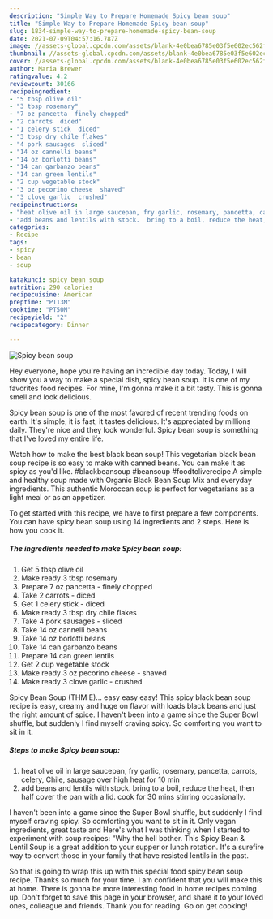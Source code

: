 ```yaml
---
description: "Simple Way to Prepare Homemade Spicy bean soup"
title: "Simple Way to Prepare Homemade Spicy bean soup"
slug: 1834-simple-way-to-prepare-homemade-spicy-bean-soup
date: 2021-07-09T04:57:16.787Z
image: //assets-global.cpcdn.com/assets/blank-4e0bea6785e03f5e602ec562f230caae08da540cada707380b4fe1bbebba43da.png
thumbnail: //assets-global.cpcdn.com/assets/blank-4e0bea6785e03f5e602ec562f230caae08da540cada707380b4fe1bbebba43da.png
cover: //assets-global.cpcdn.com/assets/blank-4e0bea6785e03f5e602ec562f230caae08da540cada707380b4fe1bbebba43da.png
author: Maria Brewer
ratingvalue: 4.2
reviewcount: 30166
recipeingredient:
- "5 tbsp olive oil"
- "3 tbsp rosemary"
- "7 oz pancetta  finely chopped"
- "2 carrots  diced"
- "1 celery stick  diced"
- "3 tbsp dry chile flakes"
- "4 pork sausages  sliced"
- "14 oz cannelli beans"
- "14 oz borlotti beans"
- "14 can garbanzo beans"
- "14 can green lentils"
- "2 cup vegetable stock"
- "3 oz pecorino cheese  shaved"
- "3 clove garlic  crushed"
recipeinstructions:
- "heat olive oil in large saucepan, fry garlic, rosemary, pancetta, carrots, celery, Chile, sausage over high heat for 10 min"
- "add beans and lentils with stock.  bring to a boil, reduce the heat, then half cover the pan with a lid.  cook for 30 mins stirring occasionally."
categories:
- Recipe
tags:
- spicy
- bean
- soup

katakunci: spicy bean soup 
nutrition: 290 calories
recipecuisine: American
preptime: "PT13M"
cooktime: "PT50M"
recipeyield: "2"
recipecategory: Dinner

---
```



![Spicy bean soup](//assets-global.cpcdn.com/assets/blank-4e0bea6785e03f5e602ec562f230caae08da540cada707380b4fe1bbebba43da.png)

Hey everyone, hope you're having an incredible day today. Today, I will show you a way to make a special dish, spicy bean soup. It is one of my favorites food recipes. For mine, I'm gonna make it a bit tasty. This is gonna smell and look delicious.

Spicy bean soup is one of the most favored of recent trending foods on earth. It's simple, it is fast, it tastes delicious. It's appreciated by millions daily. They're nice and they look wonderful. Spicy bean soup is something that I've loved my entire life.

Watch how to make the best black bean soup! This vegetarian black bean soup recipe is so easy to make with canned beans. You can make it as spicy as you&#39;d like. #blackbeansoup #beansoup #foodtoliverecipe A simple and healthy soup made with Organic Black Bean Soup Mix and everyday ingredients. This authentic Moroccan soup is perfect for vegetarians as a light meal or as an appetizer.


To get started with this recipe, we have to first prepare a few components. You can have spicy bean soup using 14 ingredients and 2 steps. Here is how you cook it.

<!--inarticleads1-->

##### The ingredients needed to make Spicy bean soup:

1. Get 5 tbsp olive oil
1. Make ready 3 tbsp rosemary
1. Prepare 7 oz pancetta - finely chopped
1. Take 2 carrots - diced
1. Get 1 celery stick - diced
1. Make ready 3 tbsp dry chile flakes
1. Take 4 pork sausages - sliced
1. Take 14 oz cannelli beans
1. Take 14 oz borlotti beans
1. Take 14 can garbanzo beans
1. Prepare 14 can green lentils
1. Get 2 cup vegetable stock
1. Make ready 3 oz pecorino cheese - shaved
1. Make ready 3 clove garlic - crushed


Spicy Bean Soup (THM E)… easy easy easy! This spicy black bean soup recipe is easy, creamy and huge on flavor with loads black beans and just the right amount of spice. I haven&#39;t been into a game since the Super Bowl shuffle, but suddenly I find myself craving spicy. So comforting you want to sit in it. 

<!--inarticleads2-->

##### Steps to make Spicy bean soup:

1. heat olive oil in large saucepan, fry garlic, rosemary, pancetta, carrots, celery, Chile, sausage over high heat for 10 min
1. add beans and lentils with stock.  bring to a boil, reduce the heat, then half cover the pan with a lid.  cook for 30 mins stirring occasionally.


I haven&#39;t been into a game since the Super Bowl shuffle, but suddenly I find myself craving spicy. So comforting you want to sit in it. Only vegan ingredients, great taste and Here&#39;s what I was thinking when I started to experiment with soup recipes: &#34;Why the hell bother. This Spicy Bean &amp; Lentil Soup is a great addition to your supper or lunch rotation. It&#39;s a surefire way to convert those in your family that have resisted lentils in the past. 

So that is going to wrap this up with this special food spicy bean soup recipe. Thanks so much for your time. I am confident that you will make this at home. There is gonna be more interesting food in home recipes coming up. Don't forget to save this page in your browser, and share it to your loved ones, colleague and friends. Thank you for reading. Go on get cooking!
